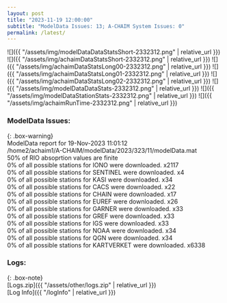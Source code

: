 ```yaml
---
layout: post
title: "2023-11-19 12:00:00"
subtitle: "ModelData Issues: 13; A-CHAIM System Issues: 0"
permalink: /latest/
---
```


![]({{ "/assets/img/modelDataDataStatsShort-2332312.png" | relative_url }})
![]({{ "/assets/img/achaimDataStatsShort-2332312.png" | relative_url }})
![]({{ "/assets/img/achaimDataStatsLong00-2332312.png" | relative_url }})
![]({{ "/assets/img/achaimDataStatsLong01-2332312.png" | relative_url }})
![]({{ "/assets/img/achaimDataStatsLong02-2332312.png" | relative_url }})
![]({{ "/assets/img/modelDataDataStats-2332312.png" | relative_url }})
![]({{ "/assets/img/modelDataStationStats-2332312.png" | relative_url }})
![]({{ "/assets/img/achaimRunTime-2332312.png" | relative_url }})


### ModelData Issues:  
  
{: .box-warning}  
 ModelData report for 19-Nov-2023 11:01:12   
 /home2/achaim1/A-CHAIM/modelData/2023/323/11/modelData.mat   
 50% of RIO absoprtion values are finite   
 0% of all possible stations for IONO were downloaded. x2117   
 0% of all possible stations for SENTINEL were downloaded. x4   
 0% of all possible stations for KASI were downloaded. x34   
 0% of all possible stations for CACS were downloaded. x22   
 0% of all possible stations for CHAIN were downloaded. x17   
 0% of all possible stations for EUREF were downloaded. x26   
 0% of all possible stations for GARNER were downloaded. x33   
 0% of all possible stations for GREF were downloaded. x33   
 0% of all possible stations for IGS were downloaded. x33   
 0% of all possible stations for NOAA were downloaded. x34   
 0% of all possible stations for QGN were downloaded. x34   
 0% of all possible stations for KARTVERKET were downloaded. x6338   
  


### Logs:  
  
{: .box-note}  
[Logs.zip]({{ "/assets/other/logs.zip" | relative_url }})  
[Log Info]({{ "/logInfo" | relative_url }})  
